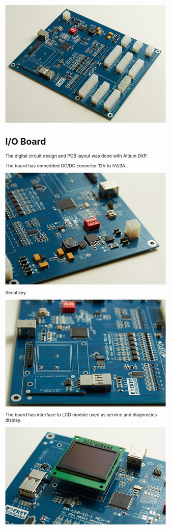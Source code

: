 ![RA IO Board](/projects/ra_io_board2/DSC_7413.jpg)

# I/O Board

The digital circuit design and PCB layout was done with Altium DXP.

The board has embedded DC/DC converter 12V to 5V/3A.

![RA IO Board - DC/DC converter](/projects/ra_io_board2/DSC_7417.jpg)

Serial key.

![RA IO Board - Serial Key](/projects/ra_io_board2/DSC_7418.jpg)

The board has interface to LCD module used as service and diagnostics display.

![RA IO Board - Service Display](/projects/ra_io_board2/DSC_7419.jpg)
